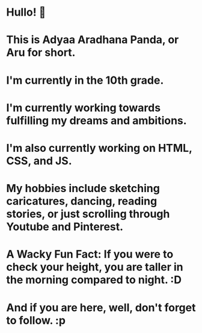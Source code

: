 # Hullo! 👋
# This is Adyaa Aradhana Panda, or Aru for short. 
# I'm currently in the 10th grade.
# I'm currently working towards fulfilling my dreams and ambitions.
# I'm also currently working on HTML, CSS, and JS.
# My hobbies include sketching caricatures, dancing, reading stories, or just scrolling through Youtube and Pinterest.
# A Wacky Fun Fact: If you were to check your height, you are taller in the morning compared to night. :D
# And if you are here, well, don't forget to follow. :p
